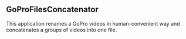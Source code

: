 ## GoProFilesConcatenator
This application renames a GoPro videos in human-convenient way and concatenates a groups of videos into one file.
